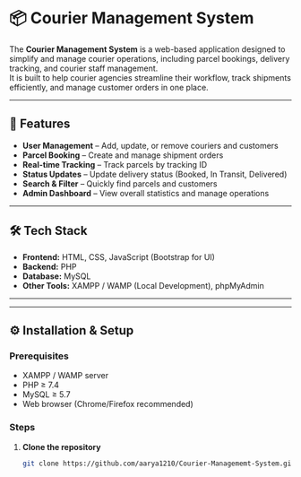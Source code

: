 # 📦 Courier Management System

The **Courier Management System** is a web-based application designed to simplify and manage courier operations, including parcel bookings, delivery tracking, and courier staff management.  
It is built to help courier agencies streamline their workflow, track shipments efficiently, and manage customer orders in one place.

---

## 🚀 Features

- **User Management** – Add, update, or remove couriers and customers  
- **Parcel Booking** – Create and manage shipment orders  
- **Real-time Tracking** – Track parcels by tracking ID  
- **Status Updates** – Update delivery status (Booked, In Transit, Delivered)  
- **Search & Filter** – Quickly find parcels and customers  
- **Admin Dashboard** – View overall statistics and manage operations  

---

## 🛠️ Tech Stack

- **Frontend:** HTML, CSS, JavaScript (Bootstrap for UI)  
- **Backend:** PHP  
- **Database:** MySQL  
- **Other Tools:** XAMPP / WAMP (Local Development), phpMyAdmin  

---


---

## ⚙️ Installation & Setup

### Prerequisites
- XAMPP / WAMP server
- PHP ≥ 7.4
- MySQL ≥ 5.7
- Web browser (Chrome/Firefox recommended)

### Steps
1. **Clone the repository**
   ```bash
   git clone https://github.com/aarya1210/Courier-Managememt-System.git


